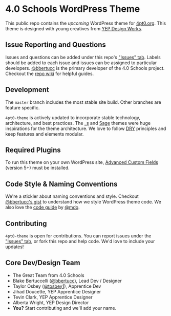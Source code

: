 # 4.0 Schools WordPress Theme

This public repo contains the _upcoming_ WordPress theme for [4pt0.org]. This theme is designed with young creatives from [YEP Design Works].

## Issue Reporting and Questions
Issues and questions can be added under this repo's ["Issues" tab]. Labels should be added to each issue and issues can be assigned to particular developers. [@bbertucc] is the primary developer of the 4.0 Schools project. Checkout the [repo wiki] for helpful guides.

## Development
The `master` branch includes the most stable site build. Other branches are feature specific. 

`4pt0-theme` is actively updated to incorporate stable technology, architecture, and best practices. The [_s] and [Sage] themes were huge inspirations for the theme architecture. We love to follow [DRY] principles and keep features and elements modular. 

## Required Plugins
To run this theme on your own WordPress site, [Advanced Custom Fields] (version 5+) must be installed.

## Code Style & Naming Conventions
We're a stickler about naming conventions and style. Checkout [@bbertucc's gist] to understand how we style WordPress theme code. We also love the [code guide] by [@mdo].

## Contributing
`4pt0-theme` is open for contributions. You can report issues under the ["Issues" tab], or fork this repo and help code. We'd love to include your updates!

## Core Dev/Design Team
- The Great Team from 4.0 Schools
- Blake Bertuccelli ([@bbertucc]), Lead Dev / Designer
- Taylor Osbey ([@tosbey1]), Apprentice Dev
- Jihad Doucette, YEP Apprentice Designer
- Tevin Clark, YEP Apprentice Designer
- Alberta Wright, YEP Design Director
- **You?** Start contributing and we'll add your name.

[YEP Design Works]:http://yepdesignworks.org
[repo wiki]:https://github.com/4pt0/4pt0-theme/wiki
[Advanced Custom Fields]:https://www.advancedcustomfields.com/
[4pt0.org]:http://4pt0.org
[Sage]:https://github.com/roots/sage
[_s]:https://github.com/Automattic/_s
[@bbertucc]:https://github.com/bbertucc
[DeployHQ]:https://www.deployhq.com/
[DRY]:https://en.wikipedia.org/wiki/Don%27t_repeat_yourself
[@tosbey1]:https://github.com/tosbey1
[@bbertucc's gist]:https://gist.github.com/bbertucc/0918e342a8c981e78e88e714cde1e9d5
[code guide]:http://codeguide.co/
[@mdo]:https://github.com/mdo
["Issues" tab]:https://github.com/lowling/vianolavie.com/issues
